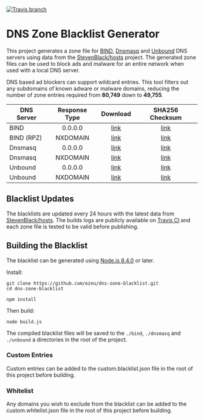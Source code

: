 [![Travis branch](https://img.shields.io/travis/oznu/dns-zone-blacklist/master.svg)](https://travis-ci.org/oznu/dns-zone-blacklist)

# DNS Zone Blacklist Generator

This project generates a zone file for [BIND](https://en.wikipedia.org/wiki/BIND), [Dnsmasq](https://en.wikipedia.org/wiki/Dnsmasq) and [Unbound](https://en.wikipedia.org/wiki/Unbound_(DNS_server)) DNS servers using data from the [StevenBlack/hosts](https://github.com/StevenBlack/hosts) project. The generated zone files can be used to block ads and malware for an entire network when used with a local DNS server.

DNS based ad blockers can support wildcard entries. This tool filters out any subdomains of known adware or malware domains, reducing the number of zone entries required from **80,749** down to **49,755**.

| DNS Server | Response Type | Download  | SHA256 Checksum |
| ---------- |:-------------:|:---------:|:---------------:|
| BIND | 0.0.0.0 | [link](https://raw.githubusercontent.com/oznu/dns-zone-blacklist/master/bind/zones.blacklist) | [link](https://raw.githubusercontent.com/oznu/dns-zone-blacklist/master/bind/zones.blacklist.checksum) |
| BIND (RPZ) | NXDOMAIN | [link](https://raw.githubusercontent.com/oznu/dns-zone-blacklist/master/bind/bind-nxdomain.blacklist) | [link](https://raw.githubusercontent.com/oznu/dns-zone-blacklist/master/bind/bind-nxdomain.blacklist.checksum) |
| Dnsmasq | 0.0.0.0 | [link](https://raw.githubusercontent.com/oznu/dns-zone-blacklist/master/dnsmasq/dnsmasq.blacklist) | [link](https://raw.githubusercontent.com/oznu/dns-zone-blacklist/master/dnsmasq/dnsmasq.blacklist.checksum) |
| Dnsmasq | NXDOMAIN | [link](https://raw.githubusercontent.com/oznu/dns-zone-blacklist/master/dnsmasq/dnsmasq-server.blacklist) | [link](https://raw.githubusercontent.com/oznu/dns-zone-blacklist/master/dnsmasq/dnsmasq-server.blacklist.checksum) |
| Unbound | 0.0.0.0 | [link](https://raw.githubusercontent.com/oznu/dns-zone-blacklist/master/unbound/unbound.blacklist) | [link](https://raw.githubusercontent.com/oznu/dns-zone-blacklist/master/unbound/unbound.blacklist.checksum) |
| Unbound | NXDOMAIN | [link](https://raw.githubusercontent.com/oznu/dns-zone-blacklist/master/unbound/unbound-nxdomain.blacklist) | [link](https://raw.githubusercontent.com/oznu/dns-zone-blacklist/master/unbound/unbound-nxdomain.blacklist.checksum) |

## Blacklist Updates

The blacklists are updated every 24 hours with the latest data from [StevenBlack/hosts](https://github.com/StevenBlack/hosts). The builds logs are publicly available on [Travis CI](https://travis-ci.org/oznu/dns-zone-blacklist) and each zone file is tested to be valid before publishing.

## Building the Blacklist

The blacklist can be generated using [Node.js 8.4.0](https://nodejs.org) or later.

Install:

```
git clone https://github.com/oznu/dns-zone-blacklist.git
cd dns-zone-blacklist

npm install
```

Then build:

```
node build.js
```

The compiled blacklist files will be saved to the `./bind`, `./dnsmasq` and `./unbound` a directories in the root of the project.

### Custom Entries

Custom entries can be added to the custom.blacklist.json file in the root of this project before building.

### Whitelist

Any domains you wish to exclude from the blacklist can be added to the custom.whitelist.json file in the root of this project before building.
